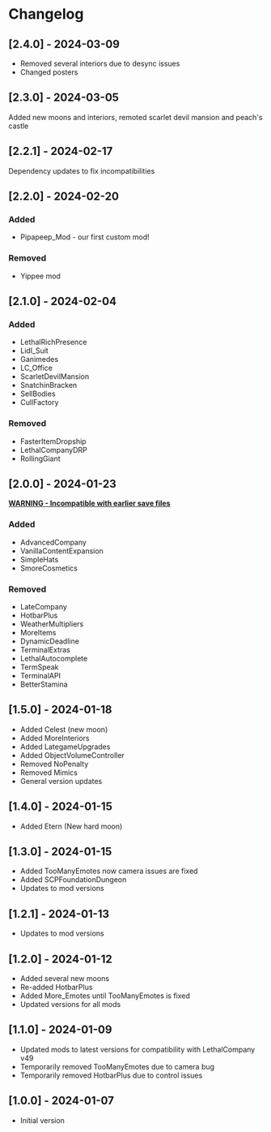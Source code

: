 # Changelog

## [2.4.0] - 2024-03-09

 - Removed several interiors due to desync issues
 - Changed posters

## [2.3.0] - 2024-03-05

Added new moons and interiors, remoted scarlet devil mansion and peach's castle

## [2.2.1] - 2024-02-17

Dependency updates to fix incompatibilities

## [2.2.0] - 2024-02-20

### Added
 - Pipapeep_Mod - our first custom mod!

### Removed
 - Yippee mod

## [2.1.0] - 2024-02-04

### Added
 - LethalRichPresence
 - Lidl_Suit
 - Ganimedes
 - LC_Office
 - ScarletDevilMansion
 - SnatchinBracken
 - SellBodies
 - CullFactory


### Removed
 - FasterItemDropship
 - LethalCompanyDRP
 - RollingGiant

## [2.0.0] - 2024-01-23
 <ins>**WARNING - Incompatible with earlier save files**</ins>

### Added
 - AdvancedCompany
 - VanillaContentExpansion
 - SimpleHats
 - SmoreCosmetics
  
### Removed
 - LateCompany
 - HotbarPlus
 - WeatherMultipliers
 - MoreItems
 - DynamicDeadline
 - TerminalExtras
 - LethalAutocomplete
 - TermSpeak
 - TerminalAPI
 - BetterStamina

## [1.5.0] - 2024-01-18
 - Added Celest (new moon)
 - Added MoreInteriors
 - Added LategameUpgrades
 - Added ObjectVolumeController
 - Removed NoPenalty
 - Removed Mimics
 - General version updates

## [1.4.0] - 2024-01-15
 - Added Etern (New hard moon)

## [1.3.0] - 2024-01-15
 - Added TooManyEmotes now camera issues are fixed
 - Added SCPFoundationDungeon
 - Updates to mod versions

## [1.2.1] - 2024-01-13
 - Updates to mod versions

## [1.2.0] - 2024-01-12
 - Added several new moons
 - Re-added HotbarPlus
 - Added More_Emotes until TooManyEmotes is fixed
 - Updated versions for all mods

## [1.1.0] - 2024-01-09
 - Updated mods to latest versions for compatibility with LethalCompany v49
 - Temporarily removed TooManyEmotes due to camera bug
 - Temporarily removed HotbarPlus due to control issues

## [1.0.0] - 2024-01-07
 - Initial version
